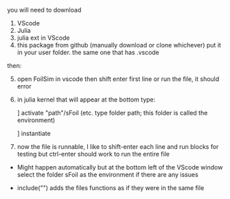 
you will need to download

1. VScode
2. Julia
3. julia ext in VScode
4. this package from github (manually download or clone whichever) put it in your user folder. the same one that has .vscode

then:

5. open FoilSim in vscode then shift enter first line or run the file, it should error
   
   
6. in julia kernel that will appear at the bottom type:
   
   ] activate "path"/sFoil  (etc. type folder path; this folder is called the environment)
   
   ] instantiate
   
7. now the file is runnable, I like to shift-enter each line and run blocks for testing but ctrl-enter should work to run the entire file


* Might happen automatically but at the bottom left of the VScode window select the folder sFoil as the environment if there are any issues

* include("") adds the files functions as if they were in the same file
